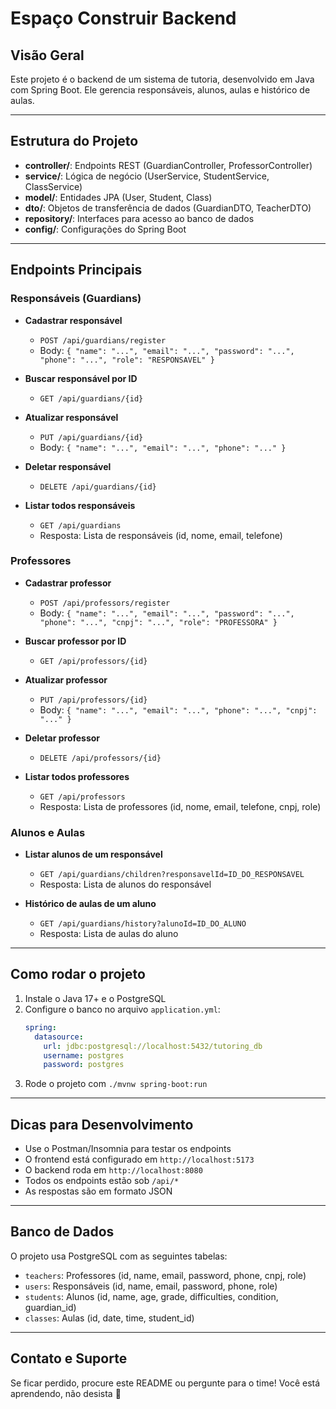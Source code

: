# Espaço Construir Backend

## Visão Geral

Este projeto é o backend de um sistema de tutoria, desenvolvido em Java com Spring Boot. Ele gerencia responsáveis, alunos, aulas e histórico de aulas.

---

## Estrutura do Projeto

- **controller/**: Endpoints REST (GuardianController, ProfessorController)
- **service/**: Lógica de negócio (UserService, StudentService, ClassService)
- **model/**: Entidades JPA (User, Student, Class)
- **dto/**: Objetos de transferência de dados (GuardianDTO, TeacherDTO)
- **repository/**: Interfaces para acesso ao banco de dados
- **config/**: Configurações do Spring Boot

---

## Endpoints Principais

### Responsáveis (Guardians)

- **Cadastrar responsável**

  - `POST /api/guardians/register`
  - Body: `{ "name": "...", "email": "...", "password": "...", "phone": "...", "role": "RESPONSAVEL" }`

- **Buscar responsável por ID**

  - `GET /api/guardians/{id}`

- **Atualizar responsável**

  - `PUT /api/guardians/{id}`
  - Body: `{ "name": "...", "email": "...", "phone": "..." }`

- **Deletar responsável**

  - `DELETE /api/guardians/{id}`

- **Listar todos responsáveis**
  - `GET /api/guardians`
  - Resposta: Lista de responsáveis (id, nome, email, telefone)

### Professores

- **Cadastrar professor**

  - `POST /api/professors/register`
  - Body: `{ "name": "...", "email": "...", "password": "...", "phone": "...", "cnpj": "...", "role": "PROFESSORA" }`

- **Buscar professor por ID**

  - `GET /api/professors/{id}`

- **Atualizar professor**

  - `PUT /api/professors/{id}`
  - Body: `{ "name": "...", "email": "...", "phone": "...", "cnpj": "..." }`

- **Deletar professor**

  - `DELETE /api/professors/{id}`

- **Listar todos professores**
  - `GET /api/professors`
  - Resposta: Lista de professores (id, nome, email, telefone, cnpj, role)

### Alunos e Aulas

- **Listar alunos de um responsável**

  - `GET /api/guardians/children?responsavelId=ID_DO_RESPONSAVEL`
  - Resposta: Lista de alunos do responsável

- **Histórico de aulas de um aluno**
  - `GET /api/guardians/history?alunoId=ID_DO_ALUNO`
  - Resposta: Lista de aulas do aluno

---

## Como rodar o projeto

1. Instale o Java 17+ e o PostgreSQL
2. Configure o banco no arquivo `application.yml`:
   ```yaml
   spring:
     datasource:
       url: jdbc:postgresql://localhost:5432/tutoring_db
       username: postgres
       password: postgres
   ```
3. Rode o projeto com `./mvnw spring-boot:run`

---

## Dicas para Desenvolvimento

- Use o Postman/Insomnia para testar os endpoints
- O frontend está configurado em `http://localhost:5173`
- O backend roda em `http://localhost:8080`
- Todos os endpoints estão sob `/api/*`
- As respostas são em formato JSON

---

## Banco de Dados

O projeto usa PostgreSQL com as seguintes tabelas:

- `teachers`: Professores (id, name, email, password, phone, cnpj, role)
- `users`: Responsáveis (id, name, email, password, phone, role)
- `students`: Alunos (id, name, age, grade, difficulties, condition, guardian_id)
- `classes`: Aulas (id, date, time, student_id)

---

## Contato e Suporte

Se ficar perdido, procure este README ou pergunte para o time! Você está aprendendo, não desista 🚀
